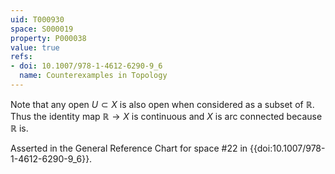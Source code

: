 ```yaml
---
uid: T000930
space: S000019
property: P000038
value: true
refs:
- doi: 10.1007/978-1-4612-6290-9_6
  name: Counterexamples in Topology
---
```


Note that any open $U \subset X$ is also open when considered as a subset of $\mathbb{R}$. Thus the identity map $\mathbb{R} \rightarrow X$ is continuous and $X$ is arc connected because $\mathbb{R}$ is.

Asserted in the General Reference Chart for space #22 in
{{doi:10.1007/978-1-4612-6290-9_6}}.

